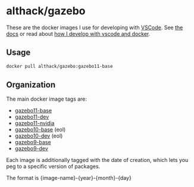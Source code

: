 # althack/gazebo

These are the docker images I use for developing with [VSCode](https://code.visualstudio.com/).
See [the docs](https://athackst.github.io/dockerfiles) or read about  [how I develop with vscode and docker](https://www.allisonthackston.com/articles/docker_development.html).

## Usage

```bash
docker pull althack/gazebo:gazebo11-base
```

## Organization

The main docker image tags are:

* [gazebo11-base](https://github.com/athackst/dockerfiles/blob/main/gazebo/gazebo11.Dockerfile)
* [gazebo11-dev](https://github.com/athackst/dockerfiles/blob/main/gazebo/gazebo11.Dockerfile)
* [gazebo11-nvidia](https://github.com/athackst/dockerfiles/blob/main/gazebo/gazebo11.Dockerfile)
* [gazebo10-base](https://github.com/athackst/dockerfiles/blob/main/gazebo/gazebo10.Dockerfile) (eol)
* [gazebo10-dev](https://github.com/athackst/dockerfiles/blob/main/gazebo/gazebo10.Dockerfile) (eol)
* [gazebo9-base](https://github.com/athackst/dockerfiles/blob/main/gazebo/gazebo9.Dockerfile)
* [gazebo9-dev](https://github.com/athackst/dockerfiles/blob/main/gazebo/gazebo9.Dockerfile)

Each image is additionally tagged with the date of creation, which lets you peg to a specific version of packages.

The format is {image-name}-{year}-{month}-{day}